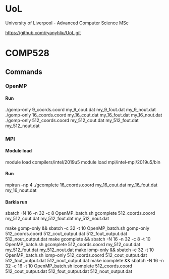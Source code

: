 # UoL
University of Liverpool - Advanced Computer Science MSc 

https://github.com/ryanyhliu/UoL.git



# COMP528

## Commands



### OpenMP 

#### Run
./gomp-only 9_coords.coord my_9_cout.dat my_9_fout.dat my_9_nout.dat
./gomp-only 16_coords.coord my_16_cout.dat my_16_fout.dat my_16_nout.dat
./gomp-only 512_coords.coord my_512_cout.dat my_512_fout.dat my_512_nout.dat



### MPI 
#### Module load
module load compilers/intel/2019u5
module load mpi/intel-mpi/2019u5/bin

#### Run
mpirun -np 4 ./gcomplete 16_coords.coord my_16_cout.dat my_16_fout.dat my_16_nout.dat

#### Barkla run
sbatch -N 16 -n 32 -c 8 OpenMP_batch.sh gcomplete 512_coords.coord my_512_cout.dat my_512_fout.dat my_512_nout.dat



make gomp-only && sbatch -c 32 -t 10 OpenMP_batch.sh gomp-only 512_coords.coord 512_cout_output.dat 512_fout_output.dat 512_nout_output.dat
make gcomplete && sbatch -N 16 -n 32 -c 8  -t 10 OpenMP_batch.sh gcomplete 512_coords.coord my_512_cout.dat my_512_fout.dat my_512_nout.dat
make iomp-only && sbatch -c 32 -t 10 OpenMP_batch.sh iomp-only 512_coords.coord 512_cout_output.dat 512_fout_output.dat 512_nout_output.dat
make icomplete && sbatch -N 16 -n 32 -c 16  -t 10 OpenMP_batch.sh icomplete 512_coords.coord 512_cout_output.dat 512_fout_output.dat 512_nout_output.dat

